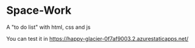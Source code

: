 # Space-Work
A "to do list" with html, css and js

You can test it in https://happy-glacier-0f7af9003.2.azurestaticapps.net/
